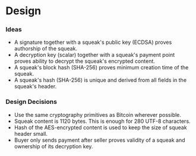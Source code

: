 # Design

### Ideas

* A signature together with a squeak's public key (ECDSA) proves authorship of the squeak.
* A decryption key (scalar) together with a squeak's payment point proves ability to decrypt the squeak's encrypted content.
* A squeak's block hash (SHA-256) proves minimum creation time of the squeak.
* A squeak's hash (SHA-256) is unique and derived from all fields in the squeak's header.

### Design Decisions

* Use the same cryptography primitives as Bitcoin wherever possible.
* Squeak content is 1120 bytes. This is enough for 280 UTF-8 characters.
* Hash of the AES-encrypted content is used to keep the size of squeak header small.
* Buyer only sends payment after seller proves validity of a squeak and ownership of its decryption key.
